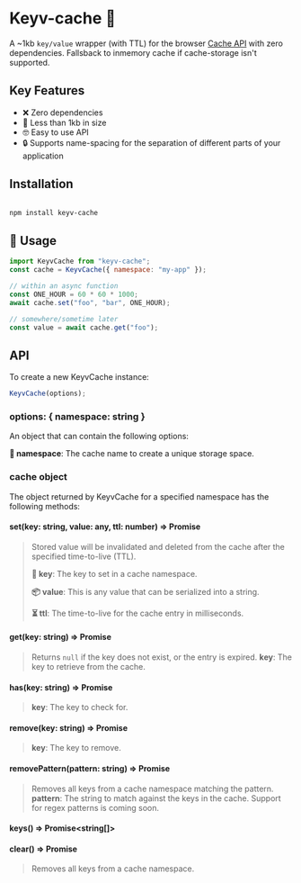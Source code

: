 # Keyv-cache 🚀

A ~1kb `key/value` wrapper (with TTL) for the browser [Cache API](https://developer.mozilla.org/en-US/docs/Web/API/Cache) with zero dependencies. Fallsback to inmemory cache if cache-storage isn't supported.

## Key Features

- ❌ Zero dependencies
- 📏 Less than 1kb in size
- 🤓 Easy to use API
- 🔒 Supports name-spacing for the separation of different parts of your application

## Installation

```bash

npm install keyv-cache

```

## 📖 Usage

```js
import KeyvCache from "keyv-cache";
const cache = KeyvCache({ namespace: "my-app" });

// within an async function
const ONE_HOUR = 60 * 60 * 1000;
await cache.set("foo", "bar", ONE_HOUR);

// somewhere/sometime later
const value = await cache.get("foo");
```

## API

To create a new KeyvCache instance:

```js
KeyvCache(options);
```

### options: { namespace: string }

An object that can contain the following options:

**🔑 namespace**: The cache name to create a unique storage space.

### cache object

The object returned by KeyvCache for a specified namespace has the following methods:

#### set(key: string, value: any, ttl: number) => Promise<void>

> Stored value will be invalidated and deleted from the cache after the specified time-to-live (TTL).
>
> **🔑 key**: The key to set in a cache namespace.
>
> **📦 value**: This is any value that can be serialized into a string.
>
> **⏳ ttl**: The time-to-live for the cache entry in milliseconds.

#### get(key: string) => Promise<any>

> Returns `null` if the key does not exist, or the entry is expired.
> **key**: The key to retrieve from the cache.

#### has(key: string) => Promise<boolean>

> **key**: The key to check for.

#### remove(key: string) => Promise<void>

> **key**: The key to remove.

#### removePattern(pattern: string) => Promise<void>

> Removes all keys from a cache namespace matching the pattern.
> **pattern**: The string to match against the keys in the cache. Support for regex patterns is coming soon.

#### keys() => Promise<string[]>

#### clear() => Promise<void>

> Removes all keys from a cache namespace.
